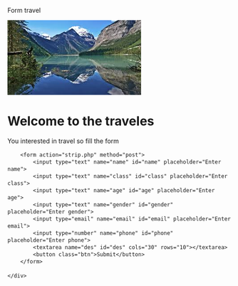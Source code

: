 Form travel
<!DOCTYPE html>
<html lang="en">
<head>
    <meta charset="UTF-8">
    <meta name="viewport" content="width=device-width, initial-scale=1.0">
    <title>School trip</title>
    <link rel="stylesheet" href="strip.css">
</head>
<body>
    <img src="sbg.jpeg" alt="sbg">
    <div class="container">
        <h1>Welcome to the traveles</h1>
        <p>You interested in travel so fill the form</p>

        <form action="strip.php" method="post">
            <input type="text" name="name" id="name" placeholder="Enter name">
            <input type="text" name="class" id="class" placeholder="Enter class">
            <input type="text" name="age" id="age" placeholder="Enter age">
            <input type="text" name="gender" id="gender" placeholder="Enter gender">
            <input type="email" name="email" id="email" placeholder="Enter email">
            <input type="number" name="phone" id="phone" placeholder="Enter phone">
            <textarea name="des" id="des" cols="30" rows="10"></textarea>
            <button class="btn">Submit</button>
        </form>

    </div>
</body>
</html>
